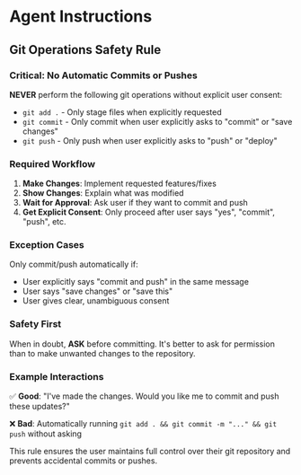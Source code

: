 # Agent Instructions

## Git Operations Safety Rule

### Critical: No Automatic Commits or Pushes

**NEVER** perform the following git operations without explicit user consent:

- `git add .` - Only stage files when explicitly requested
- `git commit` - Only commit when user explicitly asks to "commit" or "save changes"
- `git push` - Only push when user explicitly asks to "push" or "deploy"

### Required Workflow

1. **Make Changes**: Implement requested features/fixes
2. **Show Changes**: Explain what was modified
3. **Wait for Approval**: Ask user if they want to commit and push
4. **Get Explicit Consent**: Only proceed after user says "yes", "commit", "push", etc.

### Exception Cases

Only commit/push automatically if:
- User explicitly says "commit and push" in the same message
- User says "save changes" or "save this"
- User gives clear, unambiguous consent

### Safety First

When in doubt, **ASK** before committing. It's better to ask for permission than to make unwanted changes to the repository.

### Example Interactions

✅ **Good**: "I've made the changes. Would you like me to commit and push these updates?"

❌ **Bad**: Automatically running `git add . && git commit -m "..." && git push` without asking

This rule ensures the user maintains full control over their git repository and prevents accidental commits or pushes.
